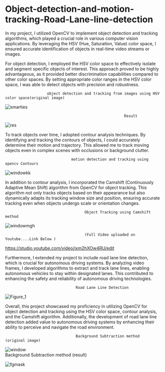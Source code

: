 # Object-detection-and-motion-tracking-Road-Lane-line-detection


In my project, I utilized OpenCV to implement object detection and tracking algorithms, which played a crucial role in various computer vision applications. By leveraging the HSV (Hue, Saturation, Value) color space, I ensured accurate identification of objects in real-time video streams or images.

For object detection, I employed the HSV color space to effectively isolate and segment specific objects of interest. This approach proved to be highly advantageous, as it provided better discrimination capabilities compared to other color spaces. By setting appropriate color ranges in the HSV color space, I was able to detect objects with precision and robustness.

                       object detection and tracking from images using HSV color space(original image)
   
![smarties](https://github.com/muhammad98754/Object-detection-and-motion-tracking-Road-Lane-line-detection/assets/130402856/b4fbce58-e052-42ec-b7fd-33ef41e8dd3d)

                                                          Result
                                                          
![res](https://github.com/muhammad98754/Object-detection-and-motion-tracking-Road-Lane-line-detection/assets/130402856/dfa4792f-ef2e-4a75-a27e-7aa1befae438)


To track objects over time, I adopted contour analysis techniques. By identifying and tracking the contours of objects, I could accurately determine their motion and trajectory. This allowed me to track moving objects even in complex scenes with occlusions or background clutter.

                                  motion detection and tracking using opencv Contours

![windowkk](https://github.com/muhammad98754/Object-detection-and-motion-tracking-Road-Lane-line-detection/assets/130402856/9fcda5bf-f47c-485a-832d-e96beeb4042c)

In addition to contour analysis, I incorporated the Camshift (Continuously Adaptive Mean Shift) algorithm from OpenCV for object tracking. This algorithm not only tracks objects based on their appearance but also dynamically adapts its tracking window size and position, ensuring accurate tracking even when objects undergo scale or orientation changes.

                                        Object Tracking using Camshift method
                                        
![windowmgh](https://github.com/muhammad98754/Object-detection-and-motion-tracking-Road-Lane-line-detection/assets/130402856/bee01c6d-edac-4033-82fd-d7afac0ed99f)

                                        (Full Video uploaded on Youtube....Link Below )
                                        
https://studio.youtube.com/video/ixm2hXOw4RU/edit

Furthermore, I extended my project to include road lane line detection, which is crucial for autonomous driving systems. By analyzing video frames, I developed algorithms to extract and track lane lines, enabling autonomous vehicles to stay within designated lanes. This contributed to enhancing the safety and reliability of autonomous driving technologies.

                                    Road Lane Line Detection

![Figure_1](https://github.com/muhammad98754/Object-detection-and-motion-tracking-Road-Lane-line-detection/assets/130402856/aaef0281-f158-403c-9f54-29e322c0b9da)

Overall, this project showcased my proficiency in utilizing OpenCV for object detection and tracking using the HSV color space, contour analysis, and the Camshift algorithm. Additionally, the development of road lane line detection added value to autonomous driving systems by enhancing their ability to perceive and navigate the road environment.

                                    Background Subtraction method (original image)
                             
![window](https://github.com/muhammad98754/Object-detection-and-motion-tracking-Road-Lane-line-detection/assets/130402856/408b0a7f-b27a-4e94-a7ea-a449e859e1e3)                             
                                      Background Subtraction method (result)
                             
![fgmask](https://github.com/muhammad98754/Object-detection-and-motion-tracking-Road-Lane-line-detection/assets/130402856/c1a37357-a86d-415f-bd1b-aa62f45ca641)

                         
                             
                             
